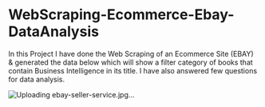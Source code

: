 # WebScraping-Ecommerce-Ebay-DataAnalysis
In this Project I have done the Web Scraping of an Ecommerce Site (EBAY) &amp; generated the data below which will show a filter category of books that contain Business Intelligence in its title. I have also  answered few questions for data analysis.




![Uploading ebay-seller-service.jpg…]()

